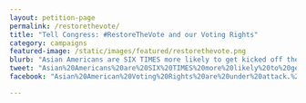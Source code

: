 ```yaml
---
layout: petition-page
permalink: /restorethevote/
title: "Tell Congress: #RestoreTheVote and our Voting Rights"
category: campaigns
featured-image: /static/images/featured/restorethevote.png
blurb: "Asian Americans are SIX TIMES more likely to get kicked off the voter rolls. It’s time to restore the Voting Rights Act"
tweet: "Asian%20Americans%20are%20SIX%20TIMES%20more%20likely%20to%20get%20kicked%20off%20the%20voter%20rolls%20than%20white%20voters%20because%20of%20our%20names.%20This%20is%20why%20I%20signed%20to%20%23RestoreTheVote%20with%20%4018millionrising%20http%3A%2F%2Faction.18mr.org%2Frestorethevote%2F"
facebook: "Asian%20American%20Voting%20Rights%20are%20under%20attack.%20Asian%20Americans%20are%20SIX%20TIMES%20more%20likely%20to%20get%20kicked%20off%20the%20voter%20rolls%20than%20white%20voters%20because%20of%20our%20names.%20This%20is%20why%20we%20need%20to%20restore%20the%20Voting%20Rights%20Act%20before%202020.%20%23RestoreTheVote%20http%3A%2F%2Faction.18mr.org%2Frestorethevote%2F"

---
```

<link href='https://actionnetwork.org/css/style-embed-whitelabel-v3.css' rel='stylesheet' type='text/css' /><script src='https://actionnetwork.org/widgets/v3/petition/sign-to-support-restoring-the-voting-rights-act?format=js&source=widget&referrer=group-18millionrisingorg&style=full'></script><div id='can-petition-area-sign-to-support-restoring-the-voting-rights-act' style='width: 100%'><!-- this div is the target for our HTML insertion --></div>